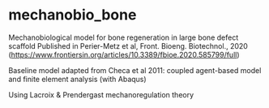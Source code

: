 # mechanobio_bone

Mechanobiological model for bone regeneration in large bone defect scaffold
Published in Perier-Metz et al, Front. Bioeng. Biotechnol., 2020 (https://www.frontiersin.org/articles/10.3389/fbioe.2020.585799/full)

Baseline model adapted from Checa et al 2011: coupled agent-based model and finite element analysis (with Abaqus)

Using Lacroix & Prendergast mechanoregulation theory
